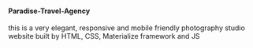 #### Paradise-Travel-Agency

this is a very elegant, responsive and mobile friendly photography studio website built by HTML, CSS, Materialize framework and JS
